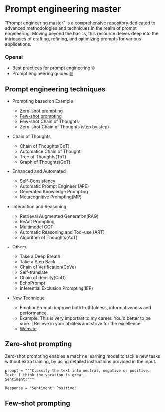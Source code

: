 # Prompt engineering master

"Prompt engineering master" is a comprehensive repository dedicated to advanced methodologies and techniques in the realm of prompt engineering. Moving beyond the basics, this resource delves deep into the intricacies of crafting, refining, and optimizing prompts for various applications.


### Openai
- Best practices for prompt engineering [🌐](https://help.openai.com/en/articles/6654000-best-practices-for-prompt-engineering-with-openai-api)
- Prompt engineering guides [🌐](https://platform.openai.com/docs/guides/prompt-engineering)


## Prompt engineering techniques

- Prompting based on Example
  - [Zero-shot prompting](https://github.com/jingwora/Generative-AI-Ultimate-Resources/blob/main/contents/Prompt-engineering-master.md#zero-shot-prompting)
  - [Few-shot prompting](https://github.com/jingwora/Generative-AI-Ultimate-Resources/blob/main/contents/Prompt-engineering-master.md#few-shot-prompting)
  - Few-shot Chain of Thoughts
  - Zero-shot Chain of Thoughts (step by step)

- Chain of Thoughts
  - Chain of Thoughts(CoT)
  - Automatice Chain of Thought
  - Tree of Thoughts(ToT)
  - Graph of Thoughts(GoT)

- Enhanced and Automated
  - Self-Consistency
  - Automatic Prompt Engineer (APE)
  - Generated Knowledge Prompting
  - Metacognitive Prompting(MP)

- Interaction and Reasoning
  - Retrieval Augmented Generation(RAG)
  - ReAct Prompting
  - Multimodel COT
  - Automatic Reasoning and Tool-use (ART)
  - Algorithm of Thoughts(AoT)

- Others
  - Take a Deep Breath
  - Take a Step Back
  - Chain of Verification(CoVe)
  - Self-translate
  - Chain of density(CoD)
  - EchoPrompt
  - Inferential Exclusion Prompting(IEP)

- New Technique
  - EmotionPrompt:  improve both truthfulness, informativeness and performance.
  - Example: This is very important to my career. You'd better to be sure. | Believe in your abiliteis and strive for the excellence.
  - [Website](https://llm-enhance.github.io/)

## Zero-shot prompting
Zero-shot prompting enables a machine learning model to tackle new tasks without extra training, by using detailed instructions provided in the input.

```
prompt = """Classify the text into neutral, negative or positive. 
Text: I think the vacation is great.
Sentiment:"""
```
```
Response = "Sentiment: Positive"
```

## Few-shot prompting

